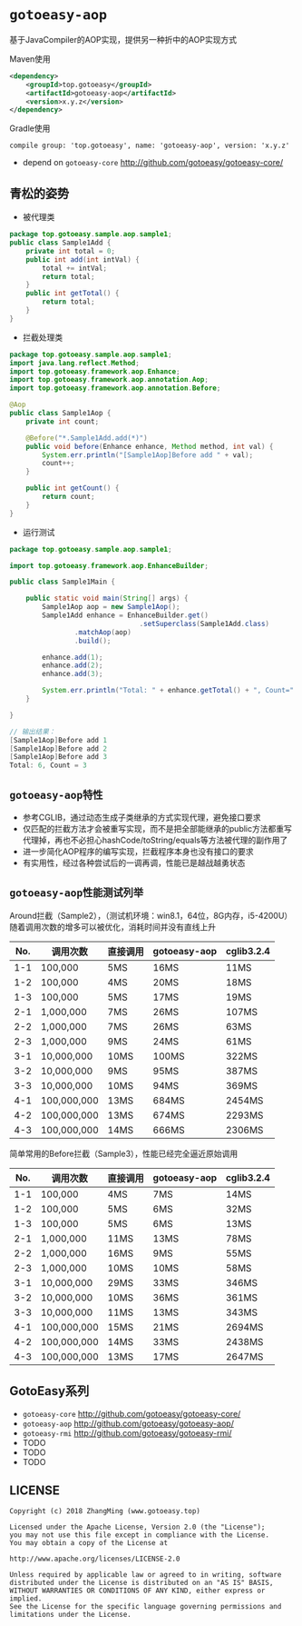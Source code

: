 # `gotoeasy-aop`
基于JavaCompiler的AOP实现，提供另一种折中的AOP实现方式


Maven使用
```xml
<dependency>
    <groupId>top.gotoeasy</groupId>
    <artifactId>gotoeasy-aop</artifactId>
    <version>x.y.z</version>
</dependency>
```

Gradle使用
```
compile group: 'top.gotoeasy', name: 'gotoeasy-aop', version: 'x.y.z'
```

- depend on `gotoeasy-core` http://github.com/gotoeasy/gotoeasy-core/

## 青松的姿势
- 被代理类
```java
package top.gotoeasy.sample.aop.sample1;
public class Sample1Add {
	private int total = 0;
	public int add(int intVal) {
		total += intVal;
		return total;
	}
	public int getTotal() {
		return total;
	}
}
```
- 拦截处理类
```java
package top.gotoeasy.sample.aop.sample1;
import java.lang.reflect.Method;
import top.gotoeasy.framework.aop.Enhance;
import top.gotoeasy.framework.aop.annotation.Aop;
import top.gotoeasy.framework.aop.annotation.Before;

@Aop
public class Sample1Aop {
    private int count;

    @Before("*.Sample1Add.add(*)")
    public void before(Enhance enhance, Method method, int val) {
        System.err.println("[Sample1Aop]Before add " + val);
        count++;
    }

    public int getCount() {
        return count;
    }
}
```
- 运行测试
```java
package top.gotoeasy.sample.aop.sample1;

import top.gotoeasy.framework.aop.EnhanceBuilder;

public class Sample1Main {

    public static void main(String[] args) {
        Sample1Aop aop = new Sample1Aop();
        Sample1Add enhance = EnhanceBuilder.get()
                                .setSuperclass(Sample1Add.class)
				.matchAop(aop)
				.build();

        enhance.add(1);
        enhance.add(2);
        enhance.add(3);

        System.err.println("Total: " + enhance.getTotal() + ", Count=" + aop.getCount());
    }

}

// 输出结果：
[Sample1Aop]Before add 1
[Sample1Aop]Before add 2
[Sample1Aop]Before add 3
Total: 6, Count = 3
```

## `gotoeasy-aop特性`
- 参考CGLIB，通过动态生成子类继承的方式实现代理，避免接口要求
- 仅匹配的拦截方法才会被重写实现，而不是把全部能继承的public方法都重写代理掉，再也不必担心hashCode/toString/equals等方法被代理的副作用了
- 进一步简化AOP程序的编写实现，拦截程序本身也没有接口的要求
- 有实用性，经过各种尝试后的一调再调，性能已是越战越勇状态

## `gotoeasy-aop性能测试列举`
Around拦截（Sample2），（测试机环境：win8.1，64位，8G内存，i5-4200U）
随着调用次数的增多可以被优化，消耗时间并没有直线上升

|No.|调用次数|直接调用|gotoeasy-aop|cglib3.2.4|
|----------|----------|----------|----------|----------|
|1-1|100,000|5MS|16MS|11MS|
|1-2|100,000|4MS|20MS|18MS|
|1-3|100,000|5MS|17MS|19MS|
|2-1|1,000,000|7MS|26MS|107MS|
|2-2|1,000,000|7MS|26MS|63MS|
|2-3|1,000,000|9MS|24MS|61MS|
|3-1|10,000,000|10MS|100MS|322MS|
|3-2|10,000,000|9MS|95MS|387MS|
|3-3|10,000,000|10MS|94MS|369MS|
|4-1|100,000,000|13MS|684MS|2454MS|
|4-2|100,000,000|13MS|674MS|2293MS|
|4-3|100,000,000|14MS|666MS|2306MS|

简单常用的Before拦截（Sample3），性能已经完全逼近原始调用

|No.|调用次数|直接调用|gotoeasy-aop|cglib3.2.4|
|----------|----------|----------|----------|----------|
|1-1|100,000|4MS|7MS|14MS|
|1-2|100,000|5MS|6MS|32MS|
|1-3|100,000|5MS|6MS|13MS|
|2-1|1,000,000|11MS|13MS|78MS|
|2-2|1,000,000|16MS|9MS|55MS|
|2-3|1,000,000|10MS|10MS|58MS|
|3-1|10,000,000|29MS|33MS|346MS|
|3-2|10,000,000|10MS|36MS|361MS|
|3-3|10,000,000|11MS|13MS|343MS|
|4-1|100,000,000|15MS|21MS|2694MS|
|4-2|100,000,000|14MS|33MS|2438MS|
|4-3|100,000,000|13MS|17MS|2647MS|


## GotoEasy系列
- `gotoeasy-core` http://github.com/gotoeasy/gotoeasy-core/
- `gotoeasy-aop` http://github.com/gotoeasy/gotoeasy-aop/
- `gotoeasy-rmi` http://github.com/gotoeasy/gotoeasy-rmi/
- TODO
- TODO
- TODO

## LICENSE

    Copyright (c) 2018 ZhangMing (www.gotoeasy.top)

    Licensed under the Apache License, Version 2.0 (the "License");
    you may not use this file except in compliance with the License.
    You may obtain a copy of the License at

    http://www.apache.org/licenses/LICENSE-2.0

    Unless required by applicable law or agreed to in writing, software
    distributed under the License is distributed on an "AS IS" BASIS,
    WITHOUT WARRANTIES OR CONDITIONS OF ANY KIND, either express or implied.
    See the License for the specific language governing permissions and
    limitations under the License.
